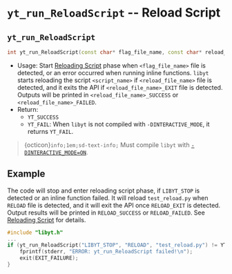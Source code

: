# `yt_run_ReloadScript` -- Reload Script

## `yt_run_ReloadScript`
```cpp
int yt_run_ReloadScript(const char* flag_file_name, const char* reload_file_name, const char* script_name);
```
- Usage: Start [Reloading Script](../in-situ-python-analysis/reloading-script.md#reloading-script) phase when `<flag_file_name>` file is detected, or an error occurred when running inline functions. `libyt` starts reloading the script `<script_name>` if `<reload_file_name>` file is detected, and it exits the API if `<reload_file_name>_EXIT` file is detected. Outputs will be printed in `<reload_file_name>_SUCCESS` or `<reload_file_name>_FAILED`.
- Return: 
  - `YT_SUCCESS`
  - `YT_FAIL`: When `libyt` is not compiled with `-DINTERACTIVE_MODE`, it returns `YT_FAIL`.

> {octicon}`info;1em;sd-text-info;` Must compile `libyt` with [`-DINTERACTIVE_MODE=ON`](../how-to-install.md#-dinteractive_mode-off).

## Example
The code will stop and enter reloading script phase, if `LIBYT_STOP` is detected or an inline function failed.
It will reload `test_reload.py` when `RELOAD` file is detected, and it will exit the API once `RELOAD_EXIT` is detected.
Output results will be printed in `RELOAD_SUCCESS` or `RELOAD_FAILED`.
See [Reloading Script](../in-situ-python-analysis/reloading-script.md#reloading-script) for details.

```cpp
#include "libyt.h"
...
if (yt_run_ReloadScript("LIBYT_STOP", "RELOAD", "test_reload.py") != YT_SUCCESS) {
    fprintf(stderr, "ERROR: yt_run_ReloadScript failed!\n");
    exit(EXIT_FAILURE);
}
```
